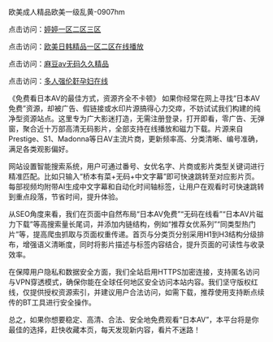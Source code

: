 欧美成人精品欧美一级乱黄-0907hm

点击访问：<a href="https://heiliaowzu4ur.pages.dev">婷婷一区二区三区</a>

点击访问：<a href="https://heiliaowt0d7p.pages.dev">欧美日韩精品一区二区在线播放</a>

点击访问：<a href="https://heiliao2dmwwy.pages.dev">麻豆av无码久久精品</a>

点击访问：<a href="https://heiliaoow5kzm.pages.dev">多人强伦姧孕妇在线</a>


《免费看日本AV的最佳方式，资源齐全不卡顿》
如果你经常在网上寻找“日本AV免费”资源，却被广告、假链接或水印片源搞得心力交瘁，不妨试试我们构建的纯净型资源站点。这里专为广大影迷打造，无需注册登录，打开即看，零广告、无弹窗，聚合近十万部高清无码影片，全部支持在线播放和磁力下载。片源来自Prestige、S1、Madonna等日AV主流片商，更新频率高、分类清晰、编号准确，满足各类观影偏好。

网站设置智能搜索系统，用户可通过番号、女优名字、片商或影片类型关键词进行精准匹配。比如只输入“桥本有菜+无码+中文字幕”即可快速跳转至对应影片页。每部视频均附带AI生成中文字幕和自动化时间轴标签，让用户在观看时可快速跳转到重点段落，节省时间，提升体验。

从SEO角度来看，我们在页面中自然布局“日本AV免费”“无码在线看”“日本AV片磁力下载”等高搜索量长尾词，并添加内链结构，例如“推荐女优系列”“同类型热门片”等，提高爬虫抓取与页面权重传递。首页与分类页分别采用H1到H3结构分级排布，增强语义清晰度，同时将影片描述与标签内容结合，提升页面的可读性与收录效率。

在保障用户隐私和数据安全方面，我们全站启用HTTPS加密连接，支持匿名访问与VPN穿透模式，确保你能在全球任何地区安全访问本站内容。我们坚守版权红线，仅提供授权资源索引，并建议用户合法访问，如需下载，推荐使用支持断点续传的BT工具进行安全操作。

总之，如果你想要稳定、高清、合法、安全地免费观看“日本AV”，本平台将是你最佳的选择，赶快收藏本页，每天发现新内容，看片不迷路！



<span style="display:none;">[Canonical link](https://github.com/aa85402/84063 ）</span>
